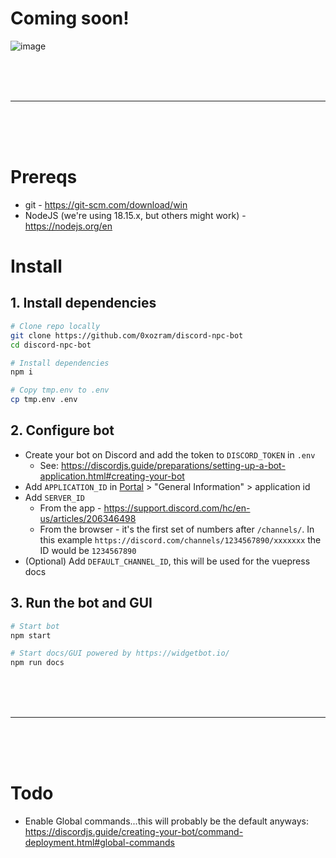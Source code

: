 # Coming soon!
![image](https://user-images.githubusercontent.com/131492189/235331817-7cf8a7e3-a828-45d1-bac2-1b5120dd236d.png)


<br>
<br>
<br>
<hr>
<br>
<br>
<br>

# Prereqs
- git - https://git-scm.com/download/win
- NodeJS (we're using 18.15.x, but others might work) - https://nodejs.org/en

# Install

## 1. Install dependencies
```bash
# Clone repo locally
git clone https://github.com/0xozram/discord-npc-bot
cd discord-npc-bot

# Install dependencies
npm i

# Copy tmp.env to .env
cp tmp.env .env
```

## 2. Configure bot
- Create your bot on Discord and add the token to `DISCORD_TOKEN` in `.env`
  - See: https://discordjs.guide/preparations/setting-up-a-bot-application.html#creating-your-bot
- Add `APPLICATION_ID` in [Portal](https://discord.com/developers/applications) > "General Information" > application id
- Add `SERVER_ID`
  - From the app - https://support.discord.com/hc/en-us/articles/206346498
  - From the browser - it's the first set of numbers after `/channels/`. In this example `https://discord.com/channels/1234567890/xxxxxxx` the ID would be `1234567890`
- (Optional) Add `DEFAULT_CHANNEL_ID`, this will be used for the vuepress docs


## 3. Run the bot and GUI
```bash
# Start bot
npm start

# Start docs/GUI powered by https://widgetbot.io/
npm run docs
```

<br>
<br>
<br>
<hr>
<br>
<br>
<br>

# Todo
- Enable Global commands...this will probably be the default anyways: https://discordjs.guide/creating-your-bot/command-deployment.html#global-commands
